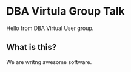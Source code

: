 # DBA Virtula Group Talk

Hello from DBA Virtual User group.

## What is this?

We are writng awesome software.
